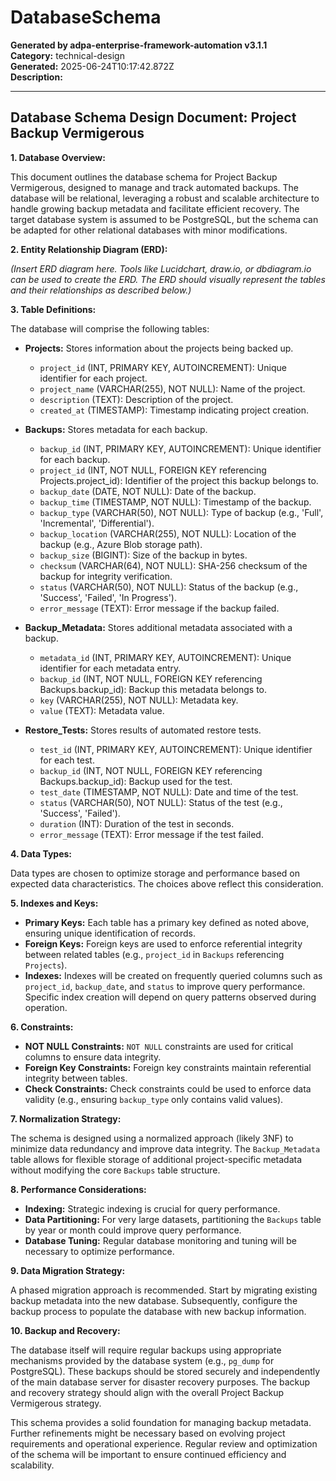 # DatabaseSchema

**Generated by adpa-enterprise-framework-automation v3.1.1**  
**Category:** technical-design  
**Generated:** 2025-06-24T10:17:42.872Z  
**Description:** 

---

## Database Schema Design Document: Project Backup Vermigerous

**1. Database Overview:**

This document outlines the database schema for Project Backup Vermigerous, designed to manage and track automated backups. The database will be relational, leveraging a robust and scalable architecture to handle growing backup metadata and facilitate efficient recovery.  The target database system is assumed to be PostgreSQL, but the schema can be adapted for other relational databases with minor modifications.

**2. Entity Relationship Diagram (ERD):**

*(Insert ERD diagram here.  Tools like Lucidchart, draw.io, or dbdiagram.io can be used to create the ERD. The ERD should visually represent the tables and their relationships as described below.)*

**3. Table Definitions:**

The database will comprise the following tables:

* **Projects:** Stores information about the projects being backed up.
    * `project_id` (INT, PRIMARY KEY, AUTOINCREMENT): Unique identifier for each project.
    * `project_name` (VARCHAR(255), NOT NULL): Name of the project.
    * `description` (TEXT): Description of the project.
    * `created_at` (TIMESTAMP): Timestamp indicating project creation.


* **Backups:** Stores metadata for each backup.
    * `backup_id` (INT, PRIMARY KEY, AUTOINCREMENT): Unique identifier for each backup.
    * `project_id` (INT, NOT NULL, FOREIGN KEY referencing Projects.project_id):  Identifier of the project this backup belongs to.
    * `backup_date` (DATE, NOT NULL): Date of the backup.
    * `backup_time` (TIMESTAMP, NOT NULL): Timestamp of the backup.
    * `backup_type` (VARCHAR(50), NOT NULL): Type of backup (e.g., 'Full', 'Incremental', 'Differential').
    * `backup_location` (VARCHAR(255), NOT NULL): Location of the backup (e.g., Azure Blob storage path).
    * `backup_size` (BIGINT): Size of the backup in bytes.
    * `checksum` (VARCHAR(64), NOT NULL): SHA-256 checksum of the backup for integrity verification.
    * `status` (VARCHAR(50), NOT NULL): Status of the backup (e.g., 'Success', 'Failed', 'In Progress').
    * `error_message` (TEXT): Error message if the backup failed.


* **Backup_Metadata:** Stores additional metadata associated with a backup.
    * `metadata_id` (INT, PRIMARY KEY, AUTOINCREMENT): Unique identifier for each metadata entry.
    * `backup_id` (INT, NOT NULL, FOREIGN KEY referencing Backups.backup_id): Backup this metadata belongs to.
    * `key` (VARCHAR(255), NOT NULL): Metadata key.
    * `value` (TEXT): Metadata value.


* **Restore_Tests:** Stores results of automated restore tests.
    * `test_id` (INT, PRIMARY KEY, AUTOINCREMENT): Unique identifier for each test.
    * `backup_id` (INT, NOT NULL, FOREIGN KEY referencing Backups.backup_id): Backup used for the test.
    * `test_date` (TIMESTAMP, NOT NULL): Date and time of the test.
    * `status` (VARCHAR(50), NOT NULL): Status of the test (e.g., 'Success', 'Failed').
    * `duration` (INT): Duration of the test in seconds.
    * `error_message` (TEXT): Error message if the test failed.


**4. Data Types:**

Data types are chosen to optimize storage and performance based on expected data characteristics.  The choices above reflect this consideration.

**5. Indexes and Keys:**

* **Primary Keys:**  Each table has a primary key defined as noted above, ensuring unique identification of records.
* **Foreign Keys:** Foreign keys are used to enforce referential integrity between related tables (e.g., `project_id` in `Backups` referencing `Projects`).
* **Indexes:** Indexes will be created on frequently queried columns such as `project_id`, `backup_date`, and `status` to improve query performance.  Specific index creation will depend on query patterns observed during operation.

**6. Constraints:**

* **NOT NULL Constraints:**  `NOT NULL` constraints are used for critical columns to ensure data integrity.
* **Foreign Key Constraints:**  Foreign key constraints maintain referential integrity between tables.
* **Check Constraints:**  Check constraints could be used to enforce data validity (e.g., ensuring `backup_type` only contains valid values).


**7. Normalization Strategy:**

The schema is designed using a normalized approach (likely 3NF) to minimize data redundancy and improve data integrity.  The `Backup_Metadata` table allows for flexible storage of additional project-specific metadata without modifying the core `Backups` table structure.

**8. Performance Considerations:**

* **Indexing:** Strategic indexing is crucial for query performance.
* **Data Partitioning:** For very large datasets, partitioning the `Backups` table by year or month could improve query performance.
* **Database Tuning:** Regular database monitoring and tuning will be necessary to optimize performance.

**9. Data Migration Strategy:**

A phased migration approach is recommended.  Start by migrating existing backup metadata into the new database.  Subsequently, configure the backup process to populate the database with new backup information.

**10. Backup and Recovery:**

The database itself will require regular backups using appropriate mechanisms provided by the database system (e.g., `pg_dump` for PostgreSQL).  These backups should be stored securely and independently of the main database server for disaster recovery purposes.  The backup and recovery strategy should align with the overall Project Backup Vermigerous strategy.


This schema provides a solid foundation for managing backup metadata.  Further refinements might be necessary based on evolving project requirements and operational experience.  Regular review and optimization of the schema will be important to ensure continued efficiency and scalability.
